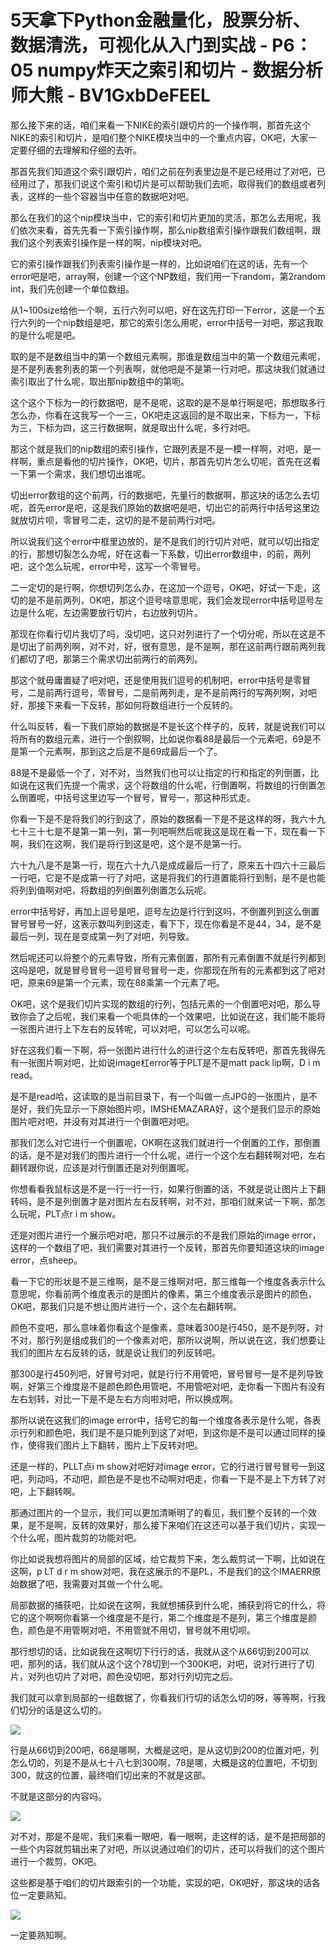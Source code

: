 # 5天拿下Python金融量化，股票分析、数据清洗，可视化从入门到实战 - P6：05 numpy炸天之索引和切片 - 数据分析师大熊 - BV1GxbDeFEEL

那么接下来的话，咱们来看一下NIKE的索引跟切片的一个操作啊，那首先这个NIKE的索引和切片，是咱们整个NIKE模块当中的一个重点内容，OK吧，大家一定要仔细的去理解和仔细的去听。

那首先我们知道这个索引跟切片，咱们之前在列表里边是不是已经用过了对吧，已经用过了，那我们说这个索引和切片是可以帮助我们去呃，取得我们的数组或者列表，这样的一些个容器当中任意的数据吧对吧。

那么在我们的这个nip模块当中，它的索引和切片更加的灵活，那怎么去用呢，我们依次来看，首先先看一下索引操作啊，那么nip数组索引操作跟我们数组啊，跟我们这个列表索引操作是一样的啊，nip模块对吧。

它的索引操作跟我们列表索引操作是一样的，比如说咱们在这的话，先有一个error吧是吧，array啊，创建一个这个NP数组，我们用一下random，第2random int，我们先创建一个单位数组。

从1~100size给他一个啊，五行六列可以吧，好在这先打印一下error，这是一个五行六列的一个nip数组是吧，那它的索引怎么用呢，error中括号一对吧，那这我取的是什么呢是吧。

取的是不是数组当中的第一个数组元素啊，那谁是数组当中的第一个数组元素呢，是不是列表套列表的第一个列表啊，就他吧是不是第一行对吧，那这块我们就通过索引取出了什么呢，取出那nip数组中的第呃。

这个这个下标为一的行数据吧，是不是呢，这取的是不是单行啊是吧，那想取多行怎么办，你看在这我写一个一三，OK吧走这返回的是不取出来，下标为一，下标为三，下标为四，这三行数据啊，就是取出什么呢，多行对吧。

那这个就是我们的nip数组的索引操作，它跟列表是不是一模一样啊，对吧，是一样啊，重点是看他的切片操作，OK吧，切片，那首先切片怎么切呢，首先在这看一下第一个需求，我们想切出谁呢。

切出error数组的这个前两，行的数据吧，先量行的数据啊，那这块的话怎么去切呢，首先error是吧，这是我们原始的数据吧是吧，切出它的前两行中括号这里边就放切片呗，零冒号二走，这切的是不是前两行对吧。

所以说我们这个error中框里边放的，是不是我们的行切片对吧，就可以切出指定的行，那想切裂怎么办呢，好在这看一下系数，切出error数组中，的前，两列吧，这个怎么玩呢，error中号，这写一个零冒号。

二一定切的是行啊，你想切列怎么办，在这加一个逗号，OK吧，好试一下走，这切的是不是前两列，OK吧，那这个逗号啥意思呢，我们会发现error中括号逗号左边是什么呢，左边需要放行切片，右边放列切片。

那现在你看行切片我切了吗，没切吧，这只对列进行了一个切分呢，所以在这是不是切出了前两列啊，对不对，好，很有意思，是不是啊，那在这前两行跟前两列我们都切了吧，那第三个需求切出前两行的前两列。

那这个就毋庸置疑了吧对吧，还是使用我们逗号的机制吧，error中括号是零冒号，二是前两行逗号，零冒号，二是前两列走，是不是前两行的写两列啊，对吧好，那接下来看一下反转，那如何将数组进行一个反转的。

什么叫反转，看一下我们原始的数据是不是长这个样子的，反转，就是说我们可以将所有的数组元素，进行一个倒叙啊，比如说你看88是最后一个元素吧，69是不是第一个元素啊，那到这之后是不是69成最后一个了。

88是不是最低一个了，对不对，当然我们也可以让指定的行和指定的列倒置，比如说在这我们先提一个需求，这个将数组的什么呢，行倒置啊，将数组的行倒置怎么倒置呢，中括号这里边写一个冒号，冒号一，那这种形式走。

你看一下是不是将我们的行到这了，原始的数据看一下是不是这样的呀，我六十九七十三十七是不是第一第一列，第一列吧啊然后呢我这是现在看一下，现在看一下啊，我们在这啊，我们是将行到这是吧，这个是不是第一行。

六十九八是不是第一行，现在六十九八是成成最后一行了，原来五十四六十三最后一行吧，它是不是成第一行了对吧，这是将我们的行道置能将行到制，是不是也能将列到值啊对吧，将数组的列倒置列倒置怎么玩呢。

error中括号好，再加上逗号是吧，逗号左边是行行到这吗，不倒置列到这么倒置冒号冒号一好，这表示数叫列到这走，看下下，现在你看是不是44，34，是不是最后一列，现在是变成第一列了对吧，列导致。

然后呢还可以将整个的元素导致，所有元素倒置，那所有元素倒置不就是行列都到这吗是吧，就是冒号冒号一逗号冒号冒号一走，你那现在所有的元素都到这了吧对吧，原来69是第一个元素，现在88乘第一个元素了吧。

OK吧，这个是我们切片实现的数组的行列，包括元素的一个倒置吧对吧，那么导致你会了之后呢，我们来看一个呃具体的一个效果吧，比如说在这，我们能不能将一张图片进行上下左右的反转呢，可以对吧，可以怎么可以呢。

好在这我们看一下啊，将一张图片进行什么的进行这个左右反转吧，那首先我得先有一张图片啊对吧，比如说image杠error等于PLT是不是matt pack lip啊，D i m read。

是不是read哈，这读取的是当前目录下，有一个叫做一点JPG的一张图片，是不是好，我们先显示一下原始图片呗，IMSHEMAZARA好，这个是我们显示的原始图片吧对吧，并没有对其进行一个倒置吧对吧。

那我们怎么对它进行一个倒置呢，OK啊在这我们就进行一个倒置的工作，那倒置的话，是不是对我们的图片进行一个什么呢，进行一个这个左右翻转啊对吧，左右翻转跟你说，应该是对行倒置还是对列倒置呢。

你想看看我鼠标这是不是一行一行一行，如果行倒置的话，不就是说让图片上下翻转吗，是不是列倒置才是对图片左右反转啊，对不对，那咱们就来试一下啊，那怎么玩呢，PLT点r i m show。

还是对图片进行一个展示吧对吧，那只不过展示的不是我们原始的image error，这样的一个数组了吧，我们需要对其进行一个反转，那首先你要知道这块的image error，点sheep。

看一下它的形状是不是三维啊，是不是三维啊对吧，那三维每一个维度各表示什么意思呢，你看前两个维度表示的是图片的像素，第三个维度表示是图片的颜色，OK吧，那我们只是不想让图片进行一个，这个左右翻转啊。

颜色不变吧，那么意味着你看这个是像素，意味着300是行450，是不是列呀，对不对，那行列是组成我们的一个像素对吧，那所以说啊，所以说在这，我们想要让我们的图片左右反转的话，就是说让我们的列反转吧。

那300是行450列吧，好冒号对吧，就是行行不用管吧，冒号冒号一是不是列导致啊，好第三个维度是不是颜色颜色用管吧，不用管吧对吧，走你看一下图片有没有左右划转，对比一下是不是左右方向啦对吧，所以换成啊。

那所以说在这我们的image error中，括号它的每一个维度各表示是什么呢，各表示行列和颜色吧，我们是不是只能列到这了对吧，到这你是不是可以通过同样的操作，使得我们图片上下翻转，图片上下反转对吧。

还是一样的，PLLT点i m show对吧好对image error，它的行进行冒号冒号一到这吧，列动吗，不动吧，颜色是不是也不动啊对吧走，你看一下是不是上下方转了对吧，上下翻转啊。

那通过图片的一个显示，我们可以更加清晰明了的看见，我们整个反转的一个效果，是不是啊，反转的效果好，那么接下来咱们在这还可以基于我们切片，实现一个什么呢，图片裁剪的功能对吧。

你比如说我想将图片的局部的区域，给它裁剪下来，怎么裁剪试一下啊，比如说在这啊，p LT d r m show对吧，我在这展示的不是PL，不是我们的这个IMAERR原始数据了吧，我需要对其做一个什么呢。

局部数据的捕获吧，比如说在这啊，我就想捕获到什么呢，捕获到将它的什么，将它的这个啊啊你看第一个维度是不是行，第二个维度是不是列，第三个维度是颜色，颜色是不用管啊对吧，不用管就不用切，冒号就不用切呗。

那行想切的话，比如说我在这啊切下行行的话，我就从这个从66切到200可以吧，那列的话，我们就从这个这个78切到一个300K吧，对吧，说对行进行了切片，对列也切片了对吧，颜色没切吧，那对行列切完之后。

我们就可以拿到局部的一组数据了，你看我们行切的话怎么切的呀，等等啊，行我们切分的话是这么切的。

![](img/668f8f6486a47afcf848cee7a75875e0_1.png)

行是从66切到200吧，66是哪啊，大概是这吧，是从这切到200的位置对吧，列怎么切的，列是不是从七十八七到300啊，78是哪，大概是这的位置吧，不切到300，就这的位置，最终咱们切出来的不就是这部。

不就是这部分的内容吗。

![](img/668f8f6486a47afcf848cee7a75875e0_3.png)

对不对，那是不是呢，我们来看一眼吧，看一眼啊，走这样的话，是不是把局部的一些个内容就剪辑出来了对吧，所以说通过咱们的切片，还可以将我们的这个图片进行一个裁剪，OK吧。

这些都是基于咱们的切片跟索引的一个功能，实现的吧，OK吧好，那这块的话各位一定要熟知。

![](img/668f8f6486a47afcf848cee7a75875e0_5.png)

一定要熟知啊。
